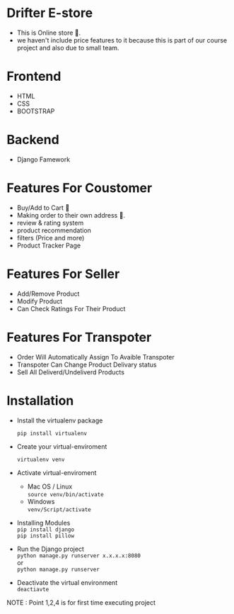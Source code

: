 # Drifter E-store

- This is Online store 🏬.
- we haven't include price features to it because this is part of our course project and also due to small team.

# Frontend 
- HTML 
- CSS 
- BOOTSTRAP

# Backend  
- Django Famework

# Features For Coustomer

- Buy/Add to Cart 🛒 
- Making order to their own address 🏡.
- review & rating system
- product recommendation
- filters (Price and more)
- Product Tracker Page

# Features For Seller

- Add/Remove Product
- Modify Product
- Can Check Ratings For Their Product

# Features For Transpoter 

- Order Will Automatically Assign To Avaible Transpoter
- Transpoter Can Change Product Delivary status 
- Sell All Deliverd/Undeliverd Products

# Installation 

- Install the virtualenv package
  ```
  pip install virtualenv
  ```
  
- Create your virtual-enviroment
  ```
  virtualenv venv
  ```
  
- Activate virtual-enviroment
  - Mac OS / Linux  
  ```source venv/bin/activate```
  - Windows        
  ```venv/Script/activate```

- Installing Modules <br />
  ```pip install django```  <br />
  ```pip install pillow```  <br />
 
- Run the Django project <br />
  ```python manage.py runserver x.x.x.x:8080```  <br />
  or <br />
  ```python manage.py runserver``` <br />
 
- Deactivate the virtual environment <br />
  ```deactiavte```
   
 NOTE : Point 1,2,4 is for first time executing project
